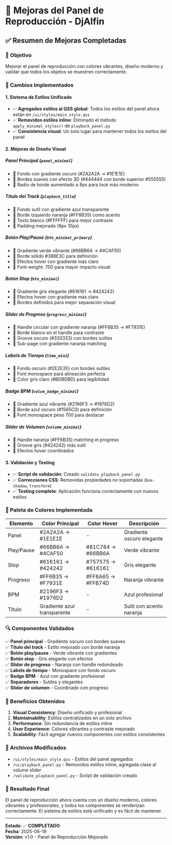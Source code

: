 # 🎵 Mejoras del Panel de Reproducción - DjAlfin

## ✅ Resumen de Mejoras Completadas

### 🎯 Objetivo
Mejorar el panel de reproducción con colores vibrantes, diseño moderno y validar que todos los objetos se muestren correctamente.

### 🔧 Cambios Implementados

#### 1. **Sistema de Estilos Unificado**
- ✅ **Agregados estilos al QSS global**: Todos los estilos del panel ahora están en `/ui/styles/main_style.qss`
- ✅ **Removidos estilos inline**: Eliminado el método `apply_minimal_styles()` de `playback_panel.py`
- ✅ **Consistencia visual**: Un solo lugar para mantener todos los estilos del panel

#### 2. **Mejoras de Diseño Visual**

##### **Panel Principal (`panel_minimal`)**
- 🎨 Fondo con gradiente oscuro (#2A2A2A → #1E1E1E)
- 🎨 Bordes suaves con efecto 3D (#444444 con borde superior #555555)
- 🎨 Radio de borde aumentado a 8px para look más moderno

##### **Título del Track (`playback_title`)**
- 🎨 Fondo sutil con gradiente azul transparente
- 🎨 Borde izquierdo naranja (#FF6B35) como acento
- 🎨 Texto blanco (#FFFFFF) para mejor contraste
- 🎨 Padding mejorado (6px 10px)

##### **Botón Play/Pause (`btn_minimal_primary`)**
- 🎨 Gradiente verde vibrante (#66BB6A → #4CAF50)
- 🎨 Borde sólido #388E3C para definición
- 🎨 Efectos hover con gradiente más claro
- 🎨 Font-weight: 700 para mayor impacto visual

##### **Botón Stop (`btn_minimal`)**
- 🎨 Gradiente gris elegante (#616161 → #424242)
- 🎨 Efectos hover con gradiente más claro
- 🎨 Bordes definidos para mejor separación visual

##### **Slider de Progreso (`progress_minimal`)**
- 🎨 Handle circular con gradiente naranja (#FF6B35 → #F7931E)
- 🎨 Borde blanco en el handle para contraste
- 🎨 Groove oscuro (#333333) con bordes sutiles
- 🎨 Sub-page con gradiente naranja matching

##### **Labels de Tiempo (`time_mini`)**
- 🎨 Fondo oscuro (#2E2E2E) con bordes sutiles
- 🎨 Font monospace para alineación perfecta
- 🎨 Color gris claro (#BDBDBD) para legibilidad

##### **Badge BPM (`value_badge_minimal`)**
- 🎨 Gradiente azul vibrante (#2196F3 → #1976D2)
- 🎨 Borde azul oscuro (#1565C0) para definición
- 🎨 Font monospace peso 700 para destacar

##### **Slider de Volumen (`volume_minimal`)**
- 🎨 Handle naranja (#FF6B35) matching el progreso
- 🎨 Groove gris (#424242) más sutil
- 🎨 Efectos hover coordinados

#### 3. **Validación y Testing**
- ✅ **Script de validación**: Creado `validate_playback_panel.py`
- ✅ **Correcciones CSS**: Removidas propiedades no soportadas (`box-shadow`, `transform`)
- ✅ **Testing completo**: Aplicación funciona correctamente con nuevos estilos

### 🎨 Paleta de Colores Implementada

| Elemento | Color Principal | Color Hover | Descripción |
|----------|----------------|-------------|-------------|
| Panel | #2A2A2A → #1E1E1E | - | Gradiente oscuro elegante |
| Play/Pause | #66BB6A → #4CAF50 | #81C784 → #66BB6A | Verde vibrante |
| Stop | #616161 → #424242 | #757575 → #616161 | Gris elegante |
| Progreso | #FF6B35 → #F7931E | #FF8A65 → #FFB74D | Naranja vibrante |
| BPM | #2196F3 → #1976D2 | - | Azul profesional |
| Título | Gradiente azul transparente | - | Sutil con acento naranja |

### 🔍 Componentes Validados

✅ **Panel principal** - Gradiente oscuro con bordes suaves  
✅ **Título del track** - Estilo mejorado con borde naranja  
✅ **Botón play/pause** - Verde vibrante con gradientes  
✅ **Botón stop** - Gris elegante con efectos  
✅ **Slider de progreso** - Naranja con handle redondeado  
✅ **Labels de tiempo** - Monospace con fondo oscuro  
✅ **Badge BPM** - Azul con gradiente profesional  
✅ **Separadores** - Sutiles y elegantes  
✅ **Slider de volumen** - Coordinado con progreso  

### 🚀 Beneficios Obtenidos

1. **Visual Consistency**: Diseño unificado y profesional
2. **Maintainability**: Estilos centralizados en un solo archivo
3. **Performance**: Sin redundancia de estilos inline
4. **User Experience**: Colores vibrantes y contraste mejorado
5. **Scalability**: Fácil agregar nuevos componentes con estilos consistentes

### 📁 Archivos Modificados

- `/ui/styles/main_style.qss` - Estilos del panel agregados
- `/ui/playback_panel.py` - Removidos estilos inline, agregada clase al volume slider
- `/validate_playback_panel.py` - Script de validación creado

### 🎉 Resultado Final

El panel de reproducción ahora cuenta con un diseño moderno, colores vibrantes y profesionales, y todos los componentes se renderizan correctamente. El sistema de estilos está unificado y es fácil de mantener.

---

**Estado**: ✅ **COMPLETADO**  
**Fecha**: 2025-06-19  
**Versión**: v1.0 - Panel de Reproducción Mejorado